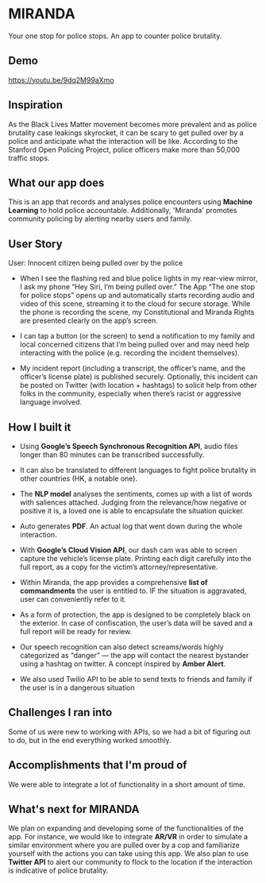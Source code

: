 # MIRANDA

Your one stop for police stops. An app to counter police brutality.

## Demo

https://youtu.be/9dq2M99aXmo

## Inspiration
As the Black Lives Matter movement becomes more prevalent and as police brutality case leakings skyrocket, it can be scary to get pulled over by a police and anticipate what the interaction will be like. According to the Stanford Open Policing Project, police officers make more than 50,000 traffic stops.

## What our app does
This is an app that records and analyses police encounters using **Machine Learning** to hold police accountable. Additionally, 'Miranda' promotes community policing by alerting nearby users and family.

## User Story
User: Innocent citizen being pulled over by the police

- When I see the flashing red and blue police lights in my rear-view mirror, I ask my phone “Hey Siri, I’m being pulled over.” The App “The one stop for police stops” opens up and automatically starts recording audio and video of this scene, streaming it to the cloud for secure storage. While the phone is recording the scene, my Constitutional and Miranda Rights are presented clearly on the app’s screen.

- I can tap a button (or the screen) to send a notification to my family and local concerned citizens that I’m being pulled over and may need help interacting with the police (e.g. recording the incident themselves).

- My incident report (including a transcript, the officer’s name, and the officer’s license plate) is published securely. Optionally, this incident can be posted on Twitter (with location + hashtags) to solicit help from other folks in the community, especially when there’s racist or aggressive language involved.

## How I built it
- Using **Google’s Speech Synchronous Recognition API**, audio files longer than 80 minutes can be transcribed successfully. 

- It can also be translated to different languages to fight police brutality in other countries (HK, a notable one). 
- The **NLP model** analyses the sentiments, comes up with a list of words with saliences attached. Judging from the relevance/how negative or positive it is, a loved one is able to encapsulate the situation quicker.

- Auto generates **PDF**. An actual log that went down during the whole interaction.

- With **Google’s Cloud Vision API**, our dash cam was able to screen capture the vehicle’s license plate. Printing each digit carefully into the full report, as a copy for the victim’s attorney/representative.

- Within Miranda, the app provides a comprehensive **list of commandments** the user is entitled to. IF the situation is aggravated, user can conveniently refer to it.

- As a form of protection, the app is designed to be completely black on the exterior. In case of confiscation, the user’s data will be saved and a full report will be ready for review.

- Our speech recognition can also detect screams/words highly categorized as “danger” — the app will contact the nearest bystander using a hashtag on twitter. A concept inspired by **Amber Alert**.

- We also used Twilio API to be able to send texts to friends and family if the user is in a dangerous situation

## Challenges I ran into
Some of us were new to working with APIs, so we had a bit of figuring out to do, but in the end everything worked smoothly. 

## Accomplishments that I'm proud of
We were able to integrate a lot of functionality in a short amount of time.

## What's next for MIRANDA
We plan on expanding and developing some of the functionalities of the app. For instance, we would like to integrate **AR/VR** in order to simulate a similar environment where you are pulled over by a cop and familiarize yourself with the actions you can take using this app. We also plan to use **Twitter API** to alert our community to flock to the location if the interaction is indicative of police brutality.
